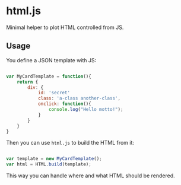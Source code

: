 # html.js

Minimal helper to plot HTML controlled from JS.

## Usage

You define a JSON template with JS:

```javascript

var MyCardTemplate = function(){
    return {
        div: {
            id: 'secret'
            class: 'a-class another-class',
            onclick: function(){
                console.log("Hello motto!");
            }
        }
    }
}

```

Then you can use ``html.js`` to build the HTML from it:

```javascript

var template = new MyCardTemplate();
var html = HTML.build(template);

```

This way you can handle where and what HTML should be rendered.















